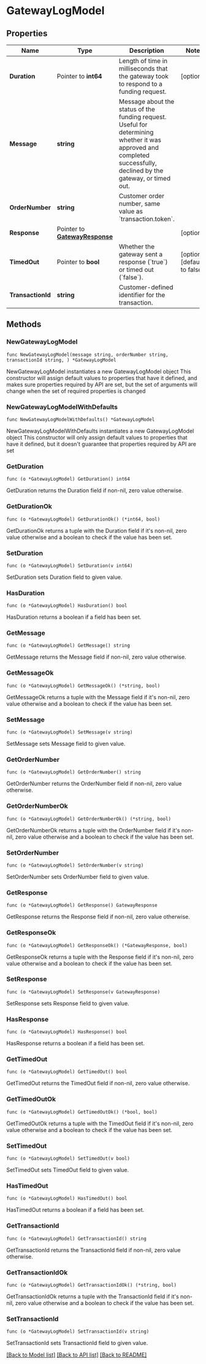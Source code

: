 # GatewayLogModel

## Properties

Name | Type | Description | Notes
------------ | ------------- | ------------- | -------------
**Duration** | Pointer to **int64** | Length of time in milliseconds that the gateway took to respond to a funding request. | [optional] 
**Message** | **string** | Message about the status of the funding request. Useful for determining whether it was approved and completed successfully, declined by the gateway, or timed out. | 
**OrderNumber** | **string** | Customer order number, same value as &#x60;transaction.token&#x60;. | 
**Response** | Pointer to [**GatewayResponse**](GatewayResponse.md) |  | [optional] 
**TimedOut** | Pointer to **bool** | Whether the gateway sent a response (&#x60;true&#x60;) or timed out (&#x60;false&#x60;). | [optional] [default to false]
**TransactionId** | **string** | Customer-defined identifier for the transaction. | 

## Methods

### NewGatewayLogModel

`func NewGatewayLogModel(message string, orderNumber string, transactionId string, ) *GatewayLogModel`

NewGatewayLogModel instantiates a new GatewayLogModel object
This constructor will assign default values to properties that have it defined,
and makes sure properties required by API are set, but the set of arguments
will change when the set of required properties is changed

### NewGatewayLogModelWithDefaults

`func NewGatewayLogModelWithDefaults() *GatewayLogModel`

NewGatewayLogModelWithDefaults instantiates a new GatewayLogModel object
This constructor will only assign default values to properties that have it defined,
but it doesn't guarantee that properties required by API are set

### GetDuration

`func (o *GatewayLogModel) GetDuration() int64`

GetDuration returns the Duration field if non-nil, zero value otherwise.

### GetDurationOk

`func (o *GatewayLogModel) GetDurationOk() (*int64, bool)`

GetDurationOk returns a tuple with the Duration field if it's non-nil, zero value otherwise
and a boolean to check if the value has been set.

### SetDuration

`func (o *GatewayLogModel) SetDuration(v int64)`

SetDuration sets Duration field to given value.

### HasDuration

`func (o *GatewayLogModel) HasDuration() bool`

HasDuration returns a boolean if a field has been set.

### GetMessage

`func (o *GatewayLogModel) GetMessage() string`

GetMessage returns the Message field if non-nil, zero value otherwise.

### GetMessageOk

`func (o *GatewayLogModel) GetMessageOk() (*string, bool)`

GetMessageOk returns a tuple with the Message field if it's non-nil, zero value otherwise
and a boolean to check if the value has been set.

### SetMessage

`func (o *GatewayLogModel) SetMessage(v string)`

SetMessage sets Message field to given value.


### GetOrderNumber

`func (o *GatewayLogModel) GetOrderNumber() string`

GetOrderNumber returns the OrderNumber field if non-nil, zero value otherwise.

### GetOrderNumberOk

`func (o *GatewayLogModel) GetOrderNumberOk() (*string, bool)`

GetOrderNumberOk returns a tuple with the OrderNumber field if it's non-nil, zero value otherwise
and a boolean to check if the value has been set.

### SetOrderNumber

`func (o *GatewayLogModel) SetOrderNumber(v string)`

SetOrderNumber sets OrderNumber field to given value.


### GetResponse

`func (o *GatewayLogModel) GetResponse() GatewayResponse`

GetResponse returns the Response field if non-nil, zero value otherwise.

### GetResponseOk

`func (o *GatewayLogModel) GetResponseOk() (*GatewayResponse, bool)`

GetResponseOk returns a tuple with the Response field if it's non-nil, zero value otherwise
and a boolean to check if the value has been set.

### SetResponse

`func (o *GatewayLogModel) SetResponse(v GatewayResponse)`

SetResponse sets Response field to given value.

### HasResponse

`func (o *GatewayLogModel) HasResponse() bool`

HasResponse returns a boolean if a field has been set.

### GetTimedOut

`func (o *GatewayLogModel) GetTimedOut() bool`

GetTimedOut returns the TimedOut field if non-nil, zero value otherwise.

### GetTimedOutOk

`func (o *GatewayLogModel) GetTimedOutOk() (*bool, bool)`

GetTimedOutOk returns a tuple with the TimedOut field if it's non-nil, zero value otherwise
and a boolean to check if the value has been set.

### SetTimedOut

`func (o *GatewayLogModel) SetTimedOut(v bool)`

SetTimedOut sets TimedOut field to given value.

### HasTimedOut

`func (o *GatewayLogModel) HasTimedOut() bool`

HasTimedOut returns a boolean if a field has been set.

### GetTransactionId

`func (o *GatewayLogModel) GetTransactionId() string`

GetTransactionId returns the TransactionId field if non-nil, zero value otherwise.

### GetTransactionIdOk

`func (o *GatewayLogModel) GetTransactionIdOk() (*string, bool)`

GetTransactionIdOk returns a tuple with the TransactionId field if it's non-nil, zero value otherwise
and a boolean to check if the value has been set.

### SetTransactionId

`func (o *GatewayLogModel) SetTransactionId(v string)`

SetTransactionId sets TransactionId field to given value.



[[Back to Model list]](../README.md#documentation-for-models) [[Back to API list]](../README.md#documentation-for-api-endpoints) [[Back to README]](../README.md)



